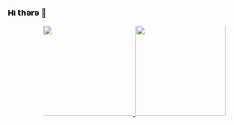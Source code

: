 ### Hi there 👋


<div align="center">
  <a href="https://github.com/nicolepeiker">
  <img height="180em" src="https://github-readme-stats.vercel.app/api?username=nicolepeiker&show_icons=true&theme=dracula&include_all_commits=true&count_private=true"/>
  <img height="180em" src="https://github-readme-stats.vercel.app/api/top-langs/?username=nicolepeiker&layout=compact&langs_count=7&theme=dracula"/>
</div>
